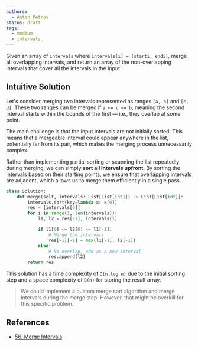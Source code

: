 ```yaml
---
authors:
  - Anton Petrov
status: draft
tags:
  - medium
  - intervals
---
```


Given an array of `intervals` where `intervals[i] = [starti, endi]`, merge all overlapping intervals, and return an array of the non-overlapping intervals that cover all the intervals in the input.

## Intuitive Solution

Let's consider merging two intervals represented as ranges `[a, b]` and `[c, d]`. These two ranges can be merged if `a <= c <= b`, meaning the second interval starts within the bounds of the first — i.e., they overlap at some point.

The main challenge is that the input intervals are not initially sorted. This means that a mergeable interval could appear anywhere in the list, potentially far from its pair, which makes the merging process unnecessarily complex.

Rather than implementing partial sorting or scanning the list repeatedly during merging, we can simply **sort all intervals upfront**. By sorting the intervals based on their starting points, we ensure that overlapping intervals are adjacent, which allows us to merge them efficiently in a single pass.

```python
class Solution:
    def merge(self, intervals: List[List[int]]) -> List[List[int]]:
        intervals.sort(key=lambda x: x[0])
        res = [intervals[0]]
        for i in range(1, len(intervals)):
            l1, l2 = res[-1], intervals[i]

            if l1[0] <= l2[0] <= l1[-1]:
                # Merge the intervals
                res[-1][-1] = max(l1[-1], l2[-1])
            else:
                # No overlap, add as a new interval
                res.append(l2)
        return res
```

This solution has a time complexity of `O(n log n)` due to the initial sorting step and a space complexity of `O(n)` for storing the result array.

> We could implement a custom merge sort algorithm and merge intervals during the merge step. However, that might be overkill for this specific problem.

## References

- [56. Merge Intervals](https://leetcode.com/problems/merge-intervals/description/?envType=problem-list-v2&envId=m424e3ds)
